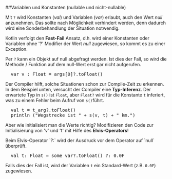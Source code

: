 ##Variablen und Konstanten (nullable und nicht-nullable)

Mit `?` wird Konstanten (*val*) und Variablen (*var*) erlaubt, auch den Wert
*null* anzunehmen. Das sollte nach Möglichkeit verhindert werden, denn dadurch wird
eine Sonderbehandlung der Situation notwendig. 

Kotlin verfolgt den **Fast-Fail** Ansatz, d.h. wird einer Konstanten oder Variablen ohne '?' Modifier
der Wert *null* zugewiesen, so kommt es zu einer Exception.

Per `?` kann ein Objekt auf null abgefragt werden. Ist dies der Fall, so wird 
die Methode / Funktion auf dem null-Wert erst gar nicht aufgerufen.

<pre>
  var v : Float = args[0]?.toFloat()
</pre>

Der Compiler hilft, solche Situationen schon zur Compile-Zeit zu erkennen.
In dem Beispiel unten, versucht der Compiler eine **Typ-Inferenz**. Der erwartete Typ 
in `s()` ist `Float`, aber `Float?` wird für die Konstante `t` inferiert, 
was zu einem Fehler beim Aufruf von `s()`führt.

<pre>
  val t = t_arg?.toFloat()
  println ("Wegstrecke ist " + s(v, t) + " km.")
</pre>

Aber wie initialisiert man die Werte richtig? Modifizieren den Code zur Initialisierung 
von 'v' und 't' mit Hilfe des **Elvis-Operators**!

<div class="hint">
Beim Elvis-Operator `?:` wird der Ausdruck vor dem Operator auf `null` überprüft. 

<pre>
  val t: Float = some_var?.toFloat() ?: 0.0F
</pre>

Falls dies der Fall ist, wird der Variablen `t` ein Standard-Wert (z.B. `0.0F`) zugewiesen.
</div>

